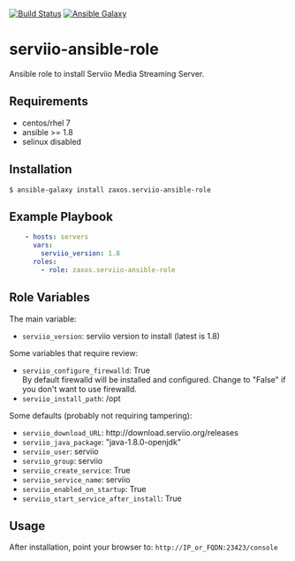 [![Build Status](https://travis-ci.org/zaxos/serviio-ansible-role.svg?branch=master)](https://travis-ci.org/zaxos/serviio-ansible-role)
[![Ansible Galaxy](https://img.shields.io/badge/galaxy-_zaxos.serviio--ansible--role-blue.svg)](https://galaxy.ansible.com/zaxos/serviio-ansible-role/)

serviio-ansible-role
====================

Ansible role to install Serviio Media Streaming Server.

Requirements
------------
* centos/rhel 7
* ansible >= 1.8
* selinux disabled

Installation
------------
```
$ ansible-galaxy install zaxos.serviio-ansible-role
```

Example Playbook
----------------
```yaml
    - hosts: servers
      vars:
        serviio_version: 1.8
      roles:
        - role: zaxos.serviio-ansible-role
```

Role Variables
--------------
The main variable:
- `serviio_version`: serviio version to install (latest is 1.8)

Some variables that require review:
- `serviio_configure_firewalld`: True   
By default firewalld will be installed and configured. Change to "False" if you don't want to use firewalld.
- `serviio_install_path`: /opt

Some defaults (probably not requiring tampering):
- `serviio_download_URL`: http://<i></i>download.serviio.org/releases
- `serviio_java_package`: "java-1.8.0-openjdk"
- `serviio_user`: serviio
- `serviio_group`: serviio
- `serviio_create_service`: True
- `serviio_service_name`: serviio
- `serviio_enabled_on_startup`: True
- `serviio_start_service_after_install`: True

Usage
-----
After installation, point your browser to: `http://IP_or_FQDN:23423/console`
